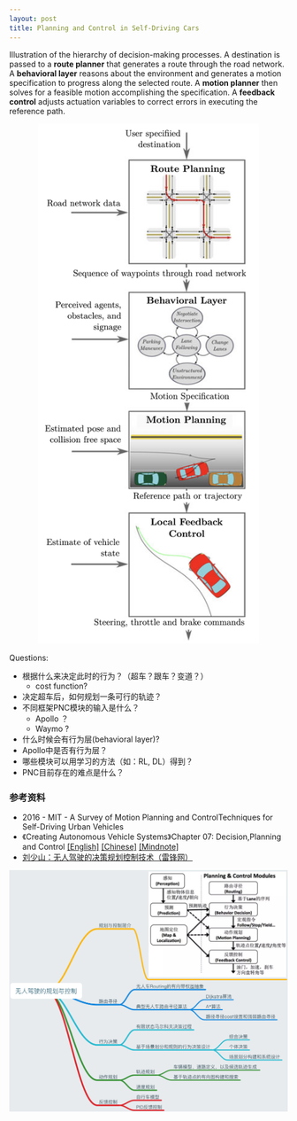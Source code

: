 ```yaml
---
layout: post
title: Planning and Control in Self-Driving Cars
---
```


Illustration of the hierarchy of decision-making processes. A destination is passed to a **route planner** that generates a route through the road network. A **behavioral layer** reasons about the environment and generates a motion specification to progress along the selected route. A **motion planner** then solves for a feasible motion accomplishing the specification. A **feedback control** adjusts actuation variables to correct errors in executing the reference path.

<p style="text-align:center">
	<img src="/topics/img/decision-making.png" width="400" />
</p>

Questions:

- 根据什么来决定此时的行为？（超车？跟车？变道？）
	- cost function?
- 决定超车后，如何规划一条可行的轨迹？
- 不同框架PNC模块的输入是什么？
	- Apollo ？
	- Waymo ?
- 什么时候会有行为层(behavioral layer)? 
- Apollo中是否有行为层？
- 哪些模块可以用学习的方法（如：RL, DL）得到？
- PNC目前存在的难点是什么？


### 参考资料

- 2016 - MIT - A Survey of Motion Planning and ControlTechniques for Self-Driving Urban Vehicles
- 《Creating Autonomous Vehicle Systems》Chapter 07: Decision,Planning and Control [[English]](/topics/data/decision-planning-control.pdf) [[Chinese]](/topics/data/无人驾驶的规划与控制.pdf) [[Mindnote]](/topics/data/pnc-mindnote.pdf)
- [刘少山：无人驾驶的决策规划控制技术（雷锋网）](https://www.leiphone.com/news/201705/ShKxa21KiSdwmu7n.html)

<p style="text-align:center">
	<img src="/topics/img/pnc.png" />
</p>